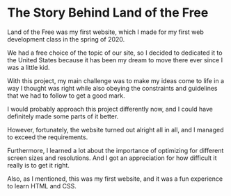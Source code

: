 # The Story Behind Land of the Free

Land of the Free was my first website, which I made for my first web development class in the spring of 2020.

We had a free choice of the topic of our site, so I decided to dedicated it to the United States because it has been my dream to move there ever since I was a little kid.

With this project, my main challenge was to make my ideas come to life in a way I thought was right while also obeying the constraints and guidelines that we had to follow to get a good mark.

I would probably approach this project differently now, and I could have definitely made some parts of it better.

However, fortunately, the website turned out alright all in all, and I managed to exceed the requirements.

Furthermore, I learned a lot about the importance of optimizing for different screen sizes and resolutions. And I got an appreciation for how difficult it really is to get it right.

Also, as I mentioned, this was my first website, and it was a fun experience to learn HTML and CSS.

